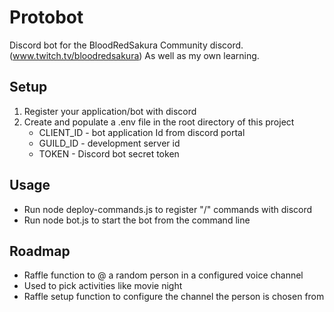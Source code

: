 # Protobot
Discord bot for the BloodRedSakura Community discord. (www.twitch.tv/bloodredsakura)
As well as my own learning.

## Setup
1. Register your application/bot with discord
2. Create and populate a .env file in the root directory of this project
    - CLIENT_ID - bot application Id from discord portal
    - GUILD_ID  - development server id
    - TOKEN     - Discord bot secret token

## Usage
- Run node deploy-commands.js to register "/" commands with discord
- Run node bot.js to start the bot from the command line

## Roadmap
- Raffle function to @ a random person in a configured voice channel
- Used to pick activities like movie night
- Raffle setup function to configure the channel the person is chosen from

